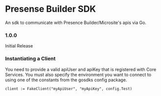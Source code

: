 Presense Builder SDK
=================
An sdk to communicate with Presence Builder/Microsite's apis via Go.

### 1.0.0
Initial Release

### Instantiating a Client
You need to provide a valid apiUser and apiKey that is registered with Core Services. You must also specify the environment you want to connect to using one of the constants from the gosdks config package.

```
client := FakeClient("myApiUser", "myApiKey", config.Test)
```


